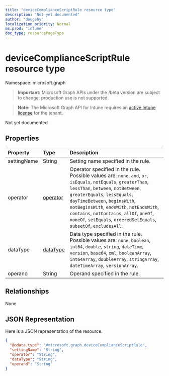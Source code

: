 ```yaml
---
title: "deviceComplianceScriptRule resource type"
description: "Not yet documented"
author: "dougeby"
localization_priority: Normal
ms.prod: "intune"
doc_type: resourcePageType
---
```


# deviceComplianceScriptRule resource type

Namespace: microsoft.graph

> **Important:** Microsoft Graph APIs under the /beta version are subject to change; production use is not supported.

> **Note:** The Microsoft Graph API for Intune requires an [active Intune license](https://go.microsoft.com/fwlink/?linkid=839381) for the tenant.

Not yet documented

## Properties
|Property|Type|Description|
|:---|:---|:---|
|settingName|String|Setting name specified in the rule.|
|operator|[operator](../resources/intune-deviceconfig-operator.md)|Operator specified in the rule. Possible values are: `none`, `and`, `or`, `isEquals`, `notEquals`, `greaterThan`, `lessThan`, `between`, `notBetween`, `greaterEquals`, `lessEquals`, `dayTimeBetween`, `beginsWith`, `notBeginsWith`, `endsWith`, `notEndsWith`, `contains`, `notContains`, `allOf`, `oneOf`, `noneOf`, `setEquals`, `orderedSetEquals`, `subsetOf`, `excludesAll`.|
|dataType|[dataType](../resources/intune-deviceconfig-datatype.md)|Data type specified in the rule. Possible values are: `none`, `boolean`, `int64`, `double`, `string`, `dateTime`, `version`, `base64`, `xml`, `booleanArray`, `int64Array`, `doubleArray`, `stringArray`, `dateTimeArray`, `versionArray`.|
|operand|String|Operand specified in the rule.|

## Relationships
None

## JSON Representation
Here is a JSON representation of the resource.
<!-- {
  "blockType": "resource",
  "@odata.type": "microsoft.graph.deviceComplianceScriptRule"
}
-->
``` json
{
  "@odata.type": "#microsoft.graph.deviceComplianceScriptRule",
  "settingName": "String",
  "operator": "String",
  "dataType": "String",
  "operand": "String"
}
```






